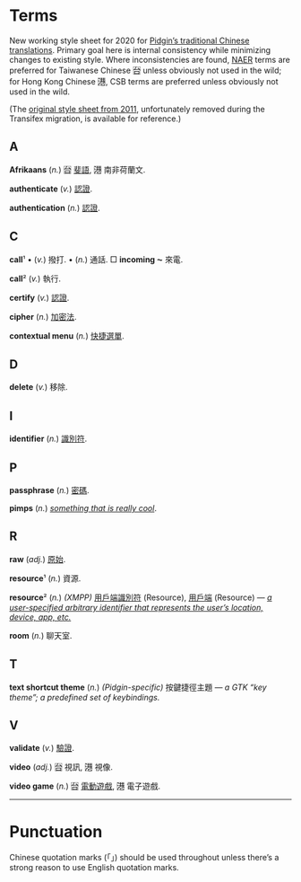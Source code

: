 Terms
=====
New working style sheet for 2020
for [Pidgin’s traditional Chinese translations](https://www.transifex.com/pidgin/pidgin/languages/).
Primary goal here is internal consistency while minimizing changes to existing style.
Where inconsistencies are found,
[NAER](http://terms.naer.edu.tw/) terms are preferred for Taiwanese Chinese 台⃞ unless obviously not used in the wild;
for Hong Kong Chinese 港⃞, CSB terms are preferred unless obviously not used in the wild.

(The [original style sheet from 2011](doc/style_sheet_from_2011.txt),
unfortunately removed during the Transifex migration,
is available for reference.)

A
-

**Afrikaans**
(*n.*)
台⃞
[斐語](https://www.mofa.gov.tw/CountryInfo.aspx?CASN=D33B55D537402BAA&n=1C6028CA080A27B3&sms=26470E539B6FA395&s=4892E8B8F5C0E174),
港⃞
南非荷蘭文.

**authenticate**
(*v.*)
[認證](http://terms.naer.edu.tw/detail/3452705/).

**authentication**
(*n.*)
[認證](http://terms.naer.edu.tw/detail/691655/).

C
-

**call**¹
•
(*v.*)
撥打.
•
(*n.*)
通話.
□
**incoming ⁓**
來電.

**call**²
(*v.*)
執行.

**certify**
(*v.*)
[認證](http://terms.naer.edu.tw/detail/7256177/).

**cipher**
(*n.*)
[加密法](http://terms.naer.edu.tw/detail/7257661/).

**contextual menu**
(*n.*)
[快捷選單](http://terms.naer.edu.tw/detail/7263224/).

D
-

**delete**
(*v.*)
移除.

I
-

**identifier**
(*n.*)
[識別符](http://terms.naer.edu.tw/detail/1279935/).

P
-

**passphrase**
(*n.*)
[密碼](http://terms.naer.edu.tw/detail/7328178/).

**pimps**
(*n.*)
*[something that is really cool](https://www.urbandictionary.com/author.php?author=Lindsie)*.

R
-

**raw**
(*adj.*)
[原始](http://terms.naer.edu.tw/detail/1285016/).

**resource**¹
(*n.*)
資源.

**resource**²
(*n.*)
*(XMPP)*
[用戶端](http://terms.naer.edu.tw/detail/1217777/)[識別符](http://terms.naer.edu.tw/detail/1279935/) (Resource),
[用戶端](http://terms.naer.edu.tw/detail/1217777/) (Resource) —
*[a user-specified arbitrary identifier that represents the user’s location, device, app, etc.](https://wiki.xmpp.org/web/Jabber_Resources)*

**room**
(*n.*)
聊天室.

T
-

**text shortcut theme**
(*n.*)
*(Pidgin-specific)*
按鍵捷徑主題 —
*a GTK “key theme”; a predefined set of keybindings.*

V
-

**validate**
(*v.*)
[驗證](http://terms.naer.edu.tw/detail/7364600/).

**video**
(*adj.*)
台⃞
視訊,
港⃞
視像.

**video game**
(*n.*)
台⃞
[電動遊戲](http://terms.naer.edu.tw/detail/7365301/),
港⃞
電子遊戲.

---

Punctuation
===========

Chinese quotation marks (「」) should be used throughout unless there’s a strong reason to use English quotation marks.


